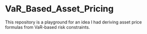 # VaR_Based_Asset_Pricing
This repository is a playground for an idea I had deriving asset price formulas from VaR-based risk constraints.
